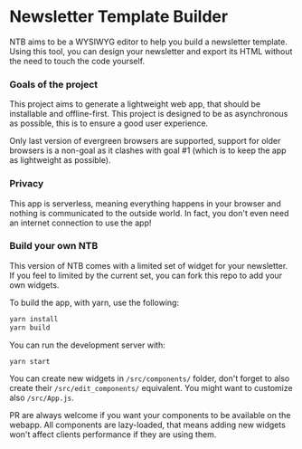 # Newsletter Template Builder

NTB aims to be a WYSIWYG editor to help you build a newsletter template. Using
this tool, you can design your newsletter and export its HTML without the need
to touch the code yourself.

### Goals of the project

This project aims to generate a lightweight web app, that should be installable
and offline-first. This project is designed to be as asynchronous as possible,
this is to ensure a good user experience.

Only last version of evergreen browsers are supported, support for older
browsers is a non-goal as it clashes with goal #1 (which is to keep the app as
lightweight as possible).

### Privacy

This app is serverless, meaning everything happens in your browser and nothing
is communicated to the outside world. In fact, you don't even need an internet
connection to use the app!

### Build your own NTB

This version of NTB comes with a limited set of widget for your newsletter. If
you feel to limited by the current set, you can fork this repo to add your own
widgets.

To build the app, with yarn, use the following:

```sh
yarn install
yarn build
```

You can run the development server with:

```sh
yarn start
```

You can create new widgets in `/src/components/` folder, don't forget to also
create their `/src/edit_components/` equivalent. You might want to customize
also `/src/App.js`.

PR are always welcome if you want your components to be available on the webapp.
All components are lazy-loaded, that means adding new widgets won't affect
clients performance if they are using them.
